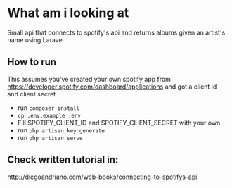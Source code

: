 # What am i looking at
Small api that connects to spotify's api and returns albums given an artist's name using Laravel.

## How to run

This assumes you've created your own spotify app from https://developer.spotify.com/dashboard/applications and got a client id and client secret

- run ```composer install```
- ```cp .env.example .env```
- Fill SPOTIFY_CLIENT_ID and SPOTIFY_CLIENT_SECRET with your own
- run ```php artisan key:generate```
- run ```php artisan serve```

## Check written tutorial in:
http://diegoandriano.com/web-books/connecting-to-spotifys-api
